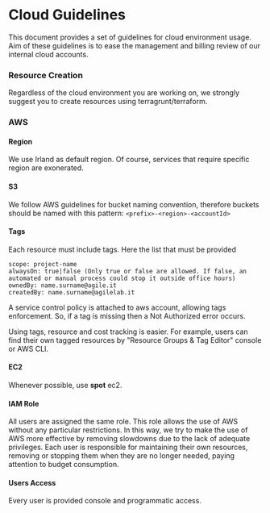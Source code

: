 # Cloud Guidelines

This document provides a set of guidelines for cloud environment usage.
Aim of these guidelines is to ease the management and billing review of our internal cloud accounts.

### Resource Creation

Regardless of the cloud environment you are working on, we strongly suggest you to create resources using terragrunt/terraform.

### AWS

#### Region

We use Irland as default region. Of course, services that require specific region are exonerated. 

#### S3

We follow AWS guidelines for bucket naming convention, therefore buckets should be named with this pattern: `<prefix>-<region>-<accountId>`

#### Tags

Each resource must include tags. Here the list that must be provided

```
scope: project-name
alwaysOn: true|false (Only true or false are allowed. If false, an automated or manual process could stop it outside office hours)
ownedBy: name.surname@agile.it
createdBy: name.surname@agilelab.it
```

A service control policy is attached to aws account, allowing tags enforcement.
So, if a tag is missing then a Not Authorized error occurs.

Using tags, resource and cost tracking is easier. For example, users can find their own tagged resources by "Resource Groups & Tag Editor" console or AWS CLI.

#### EC2

Whenever possible, use **spot** ec2.

#### IAM Role

All users are assigned the same role. This role allows the use of AWS without any particular restrictions.
In this way, we try to make the use of AWS more effective by removing slowdowns due to the lack of adequate privileges.
Each user is responsible for maintaining their own resources, removing or stopping them when they are no longer needed, paying attention to budget consumption.

#### Users Access
Every user is provided console and programmatic access.
